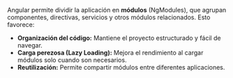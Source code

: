 Angular permite dividir la aplicación en **módulos** (NgModules), que agrupan componentes, directivas, servicios y otros módulos relacionados. Esto favorece:

- **Organización del código:** Mantiene el proyecto estructurado y fácil de navegar.
- **Carga perezosa (Lazy Loading):** Mejora el rendimiento al cargar módulos solo cuando son necesarios.
- **Reutilización:** Permite compartir módulos entre diferentes aplicaciones.